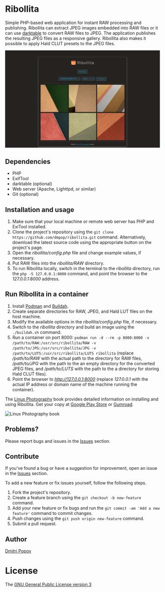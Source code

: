 # Ribollita

Simple PHP-based web application for instant RAW processing and publishing. Ribollita can extract JPEG images embedded into RAW files or it can use [darktable](https://www.darktable.org/) to convert RAW files to JPEG. The application publishes the resulting JPEG files as a responsive gallery. Ribollita also makes it possible to apply Hald CLUT presets to the JPEG files.

<img src="ribollita.png" alt="Ribollita">

## Dependencies

- PHP
- ExifTool
- darktable (optional)
- Web server (Apache, Lighttpd, or similar)
- Git (optional)

## Installation and usage

1. Make sure that your local machine or remote web server has PHP and ExiTool installed.
2. Clone the project's repository using the `git clone https://github.com/dmpop/ribollita.git` command. Alternatively, download the latest source code using the appropriate button on the project's page.
3. Open the _ribollita/config.php_ file and change example values, if necessary.
4. Put RAW files into the _ribollita/RAW_ directory.
5. To run Ribollita locally, switch in the terminal to the _ribollita_ directory,  run the `php -S 127.0.0.1:8000` command, and point the browser to the _127.0.0.1:8000_ address.

## Run Ribollita in a container

1. Install [Podman](https://podman.io) and [Buildah](https://buildah.io).
2. Create separate directories for RAW, JPEG, and Hald LUT files on the host machine.
3. Modify the available options in the _ribollita/config.php_ file, if necessary.
4. Switch to the _ribollita_ directory and build an image using the `./buildah.sh` command.
5. Run a container on port 8000: `podman run -d --rm -p 8000:8000 -v /path/to/RAW:/usr/src/ribollita/RAW -v /path/to/JPG:/usr/src/ribollita/JPG -v /path/to/LUTS:/usr/src/ribollita/LUTS ribollita` (replace _/path/to/RAW_ with the actual path to the directory for RAW files, _/path/to/JPG_ with the path to the an empty directory for the converted JPEG files, and _/path/to/LUTS_ with the path to the a directory for storing Hald CLUT files).
6. Point the browser to _http://127.0.0.1:8000_ (replace _127.0.0.1_ with the actual IP address or domain name of the machine running the container).

The [Linux Photography](https://gumroad.com/l/linux-photography) book provides detailed information  on installing and using Ribollita. Get your copy at [Google Play Store](https://play.google.com/store/books/details/Dmitri_Popov_Linux_Photography?id=cO70CwAAQBAJ) or [Gumroad](https://gumroad.com/l/linux-photography).

<img src="https://tinyvps.xyz/img/linux-photography.jpeg" title="Linux Photography book" width="200"/>

## Problems?

Please report bugs and issues in the [Issues](https://github.com/dmpop/ribollita/issues) section.

## Contribute

If you've found a bug or have a suggestion for improvement, open an issue in the [Issues](https://github.com/dmpop/ribollita/issues) section.

To add a new feature or fix issues yourself, follow the following steps.

1. Fork the project's repository.
2. Create a feature branch using the `git checkout -b new-feature` command.
3. Add your new feature or fix bugs and run the `git commit -am 'Add a new feature'` command to commit changes.
4. Push changes using the `git push origin new-feature` command.
5. Submit a pull request.

## Author

[Dmitri Popov](https://www.tokyoma.de/)

# License

The [GNU General Public License version 3](http://www.gnu.org/licenses/gpl-3.0.en.html)
